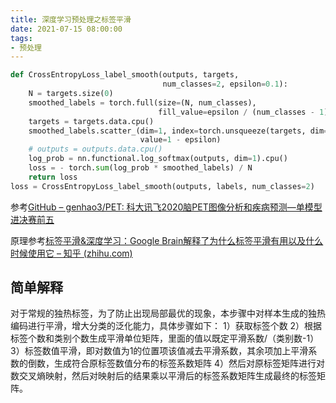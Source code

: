 ```yaml
---
title: 深度学习预处理之标签平滑
date: 2021-07-15 08:00:00
tags:  
- 预处理
---
```


```python
def CrossEntropyLoss_label_smooth(outputs, targets,
                                  num_classes=2, epsilon=0.1):
    N = targets.size(0)
    smoothed_labels = torch.full(size=(N, num_classes),
                                 fill_value=epsilon / (num_classes - 1))
    targets = targets.data.cpu()
    smoothed_labels.scatter_(dim=1, index=torch.unsqueeze(targets, dim=1),
                             value=1 - epsilon)
    # outputs = outputs.data.cpu()
    log_prob = nn.functional.log_softmax(outputs, dim=1).cpu()
    loss = - torch.sum(log_prob * smoothed_labels) / N
    return loss
loss = CrossEntropyLoss_label_smooth(outputs, labels, num_classes=2)
```

参考[GitHub – genhao3/PET: 科大讯飞2020脑PET图像分析和疾病预测—单模型进决赛前五](https://github.com/genhao3/PET)

原理参考[标签平滑&深度学习：Google Brain解释了为什么标签平滑有用以及什么时候使用它 – 知乎 (zhihu.com)](https://zhuanlan.zhihu.com/p/101553787)

## 简单解释

对于常规的独热标签，为了防止出现局部最优的现象，本步骤中对样本生成的独热编码进行平滑，增大分类的泛化能力，具体步骤如下：
1）获取标签个数
2）根据标签个数和类别个数生成平滑单位矩阵，里面的值以既定平滑系数/（类别数-1）
3）标签数值平滑，即对数值为1的位置项该值减去平滑系数，其余项加上平滑系数的倒数，生成符合原标签数值分布的标签系数矩阵
4）然后对原标签矩阵进行对数交叉熵映射，然后对映射后的结果乘以平滑后的标签系数矩阵生成最终的标签矩阵。